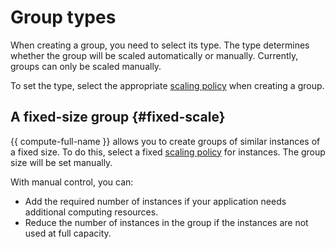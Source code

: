 # Group types

When creating a group, you need to select its type. The type determines whether the group will be scaled automatically or manually. Currently, groups can only be scaled manually.

To set the type, select the appropriate [scaling policy](policies.md#scale-policy) when creating a group.

## A fixed-size group {#fixed-scale}

{{ compute-full-name }} allows you to create groups of similar instances of a fixed size. To do this, select a fixed [scaling policy](policies.md#scale-policy) for instances. The group size will be set manually.

With manual control, you can:

- Add the required number of instances if your application needs additional computing resources.
- Reduce the number of instances in the group if the instances are not used at full capacity.

